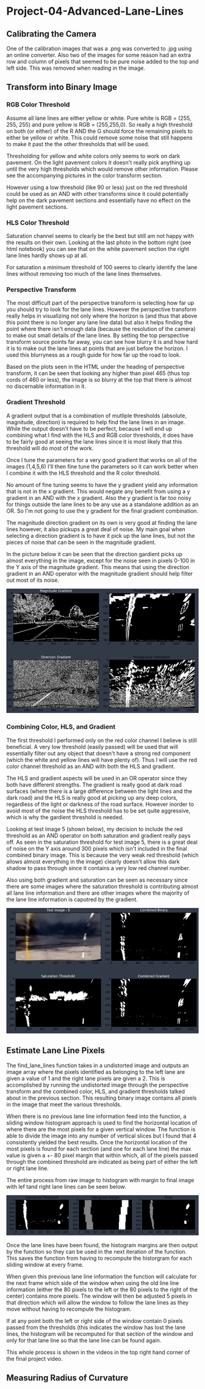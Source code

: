 # Project-04-Advanced-Lane-Lines


## Calibrating the Camera

One of the calibration images that was a .png was converted to .jpg using an online converter. Also two of the images for some reason had an extra row and column of pixels that seemed to be pure noise added to the top and left side. This was removed when reading in the image.

## Transform into Binary Image

### RGB Color Threshold
Assume all lane lines are either yellow or white. Pure white is RGB = (255, 255, 255) and pure yellow is RGB = (255,255,0). So really a high threshold on both (or either) of the R AND the G should force the remaining pixels to either be yellow or white. This could remove some noise that still happens to make it past the the other thresholds that will be used.

Thresholding for yellow and white colors only seems to work on dark pavement. On the light pavement colors it doesn't really pick anything up until the very high thresholds which would remove other information. Please see the accompanying pictures in the color transform section.

However using a low threshold (like 90 or less) just on the red threshold could be used as an AND with other transforms since it could potentially help on the dark pavement sections and essentially have no effect on the light pavement sections.



### HLS Color Threshold

Saturation channel seems to clearly be the best but still am not happy with the results on their own. Looking at the last photo in the bottom right (see html notebook) you can see that on the white pavement section the right lane lines hardly shows up at all.

For saturation a minimum threshold of 100 seems to clearly identify the lane lines without removing too much of the lane lines themselves.


### Perspective Transform

The most difficult part of the perspective transform is selecting how far up you should try to look for the lane lines. However the perspective transform really helps in visualizing not only where the horizon is (and thus that above this point there is no longer any lane line data) but also it helps finding the point where there isn't enough data (because the resolution of the camera) to make out small details of the lane lines. By setting the top perspective transform source points far away, you can see how blurry it is and how hard it is to make out the lane lines at points that are just before the horizon. I used this blurryness as a rough guide for how far up the road to look.

Based on the plots seen in the HTML under the heading of perspective transform, it can be seen that looking any higher than pixel 465 (thus top cords of 460 or less), the image is so blurry at the top that there is almost no discernable information in it.

### Gradient Threshold

A gradient output that is a combination of mutliple thresholds (absolute, magnitude, direction) is required to help find the lane lines in an image. While the output doesn't have to be perfect, because I will end up combining what I find with the HLS and RGB color thresholds, it does have to be fairly good at seeing the lane lines since it is most likely that this threshold will do most of the work.

Once I tune the parameters for a very good gradient that works on all of the images (1,4,5,6) I'll then fine tune the parameters so it can work better when I combine it with the HLS threshold and the R color threshold.

No amount of fine tuning seems to have the y gradient yield any information that is not in the x gradient. This would negate any benefit from using a y gradient in an AND with the x gradient. Also the y gradient is far too noisy for things outside the lane lines to be any use as a standalone addition as an OR. So I'm not going to use the y gradient for the final gradient combination.

The magnitude direction gradient on its own is very good at finding the lane lines however, it also pickups a great deal of noise. My main goal when selecting a direction gradient is to have it pick up the lane lines, but not the pieces of noise that can be seen in the magnitude gradient.

In the picture below it can be seen that the direction gardient picks up almost everything in the image, except for the noise seen in pixels 0-100 in the Y axis of the magnitude gradient. This means that using the direction gradient in an AND operator with the magnitude gradient should help filter out most of its noise.

![Magnitude and Direction Gradient](/screenshots/mag-dir.png)

### Combining Color, HLS, and Gradient

The first threshold I performed only on the red color channel I believe is still beneficial. A very low threshold (easily passed) will be used that will essentially filter out any object that doesn't have a strong red component (which the white and yellow lines will have plenty of). Thus I will use the red color channel threshold as an AND with both the HLS and gradient.

The HLS and gradient aspects will be used in an OR operator since they both have different strengths. The gradient is really good at dark road surfaces (where there is a large difference between the light lines and the dark road) and the HLS is really good at picking up any deep colors, regardless of the light or darkness of the road surface. However inorder to avoid most of the noise the HLS threshold has to be set quite aggressive, which is why the gardient threshold is needed.

Looking at test image 5 (shown below), my decision to include the red threshold as an AND operator on both saturation and gradient really pays off. As seen in the saturation threshold for test image 5, there is a great deal of noise on the Y axis around 300 pixels which isn't included in the final combined binary image. This is because the very weak red threshold (which allows almost everything in the image) clearly doesn't allow this dark shadow to pass through since it contains a very low red channel number.

Also using both gradient and saturation can be seen as necessary since there are some images where the saturation threshold is contributing almost all lane line information and there are other images where the majority of the lane line information is caputred by the gradient.

![Combined](/screenshots/combined.png)

## Estimate Lane Line Pixels

The find_lane_lines function takes in a undistorted image and outputs an image array where the pixels identified as belonging to the left lane are given a value of 1 and the right lane pixels are given a 2. This is accomplished by running the undistorted image through the perspective transform and the combined color, HLS, and gradient thresholds talked about in the previous section. This resulting binary image contains all pixels in the image that meet the various thresholds.

When there is no previous lane line information feed into the function, a sliding window histogram approach is used to find the horizontal location of where there are the most pixels for a given vertical window. The function is able to divide the image into any number of vertical slices but I found that 4 consistently yielded the best results. Once the horizontal location of the most pixels is found for each section (and one for each lane line) the max value is given a +- 80 pixel margin that within which, all of the pixels passed through the combined threshold are indicated as being part of either the left or right lane line.

The entire process from raw image to histogram with margin to final image with lef tand right lane lines can be seen below.

![Finding Left and Right Lane Lines](/screenshots/lanelines.png)


Once the lane lines have been found, the histogram margins are then output by the function so they can be used in the next iteration of the function. This saves the function from having to recompute the historgram for each sliding window at every frame.

When given this previous lane line information the function will calculate for the next frame which side of the window when using the old line line information (either the 80 pixels to the left or the 80 pixels to the right of the center) contains more pixels. The window will then be adjusted 5 pixels in that direction which will allow the window to follow the lane lines as they move without having to recompute the histogram. 

If at any point both the left or right side of the window contain 0 pixels passed from the thresholds (this indicates the window has lost the lane lines, the histogram will be recomputed for that section of the window and only for that lane line so that the lane line can be found again.

This whole process is shown in the videos in the top right hand corner of the final project video.

## Measuring Radius of Curvature 

